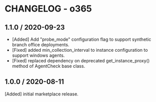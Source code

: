 # CHANGELOG - o365

## 1.1.0 / 2020-09-23

* [Added] Add "probe_mode" configuration flag to support synthetic branch office deployments.
* [Fixed] added min_collection_interval to instance configuration to support windows agents.
* [Fixed] replaced dependency on deprecated get_instance_proxy() method of AgentCheck base class.

## 1.0.0 / 2020-08-11

[Added] initial marketplace release.